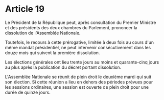 # Article 19

Le Président de la République peut, après consultation du Premier Ministre et des
présidents des deux chambres du Parlement, prononcer la dissolution de
l'Assemblée Nationale.

Toutefois, le recours à cette prérogative, limitée à deux fois au cours d'un même
mandat présidentiel, ne peut intervenir consécutivement dans les douze mois qui
suivent la première dissolution.

Les élections générales ont lieu trente jours au moins et quarante-cinq jours au plus
après la publication du décret portant dissolution.

L'Assemblée Nationale se réunit de plein droit le deuxième mardi qui suit son
élection. Si cette réunion a lieu en dehors des périodes prévues pour les sessions
ordinaires, une session est ouverte de plein droit pour une durée de quinze jours.
